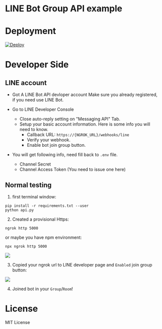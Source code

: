 
# LINE Bot Group API example


# Deployment

[![Deploy](https://www.herokucdn.com/deploy/button.svg)](https://heroku.com/deploy)


# Developer Side

## LINE account

- Got A LINE Bot API devloper account
Make sure you already registered, if you need use LINE Bot.


- Go to LINE Developer Console
    - Close auto-reply setting on "Messaging API" Tab.
    - Setup your basic account information. Here is some info you will need to know.
        - Callback URL: `https://{NGROK_URL}/webhooks/line`
        - Verify your webhook.
        - Enable bot join group button.
- You will get following info, need fill back to `.env` file.
    - Channel Secret
    - Channel Access Token (You need to issue one here)

## Normal testing

1. first terminal window:
```
pip install -r requirements.txt --user
python api.py
```

2. Created a provisional Https:

```
ngrok http 5000
```

or maybe you have npm environment:

```
npx ngrok http 5000
```
![](https://i.imgur.com/azVdG8j.png)

3. Copied your ngrok url to LINE developer page and `Enabled` join group button:

![](https://i.imgur.com/8jU9CMM.png)

4. Joined bot in your `Group`/`Room`!

# License

MIT License

